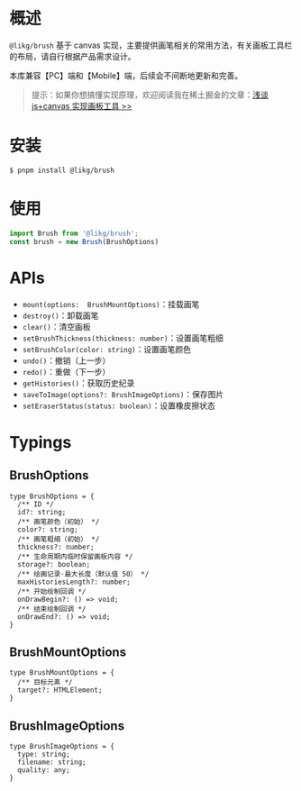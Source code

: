 # 概述

`@likg/brush` 基于 canvas 实现，主要提供画笔相关的常用方法，有关画板工具栏的布局，请自行根据产品需求设计。

本库兼容【PC】端和【Mobile】端，后续会不间断地更新和完善。

> 提示：如果你想搞懂实现原理，欢迎阅读我在稀土掘金的文章：[浅谈 js+canvas 实现画板工具 >>](https://juejin.cn/post/7294082278514966578)

# 安装

```shell
$ pnpm install @likg/brush
```

# 使用

```ts
import Brush from '@likg/brush';
const brush = new Brush(BrushOptions)
```

# APIs

- `mount(options:  BrushMountOptions)`：挂载画笔
- `destroy()`：卸载画笔
- `clear()`：清空画板
- `setBrushThickness(thickness: number)`：设置画笔粗细
- `setBrushColor(color: string)`：设置画笔颜色
- `undo()`：撤销（上一步）
- `redo()`：重做（下一步）
- `getHistories()`：获取历史纪录
- `saveToImage(options?: BrushImageOptions)`：保存图片
- `setEraserStatus(status: boolean)`：设置橡皮擦状态

# Typings

## BrushOptions

```tsx
type BrushOptions = {
  /** ID */
  id?: string;
  /** 画笔颜色（初始） */
  color?: string;
  /** 画笔粗细（初始） */
  thickness?: number;
  /** 生命周期内临时保留画板内容 */
  storage?: boolean;
  /** 绘画记录·最大长度（默认值 50） */
  maxHistoriesLength?: number;
  /** 开始绘制回调 */
  onDrawBegin?: () => void;
  /** 结束绘制回调 */
  onDrawEnd?: () => void;
}
```

## BrushMountOptions

```tsx
type BrushMountOptions = {
  /** 目标元素 */
  target?: HTMLElement;
}
```

## BrushImageOptions

```tsx
type BrushImageOptions = {
  type: string;
  filename: string;
  quality: any;
}
```